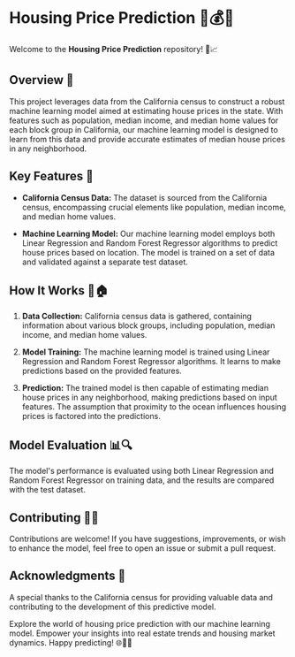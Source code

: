 # Housing Price Prediction 🏡💰🤖

Welcome to the **Housing Price Prediction** repository! 🌟📈

## Overview 📝

This project leverages data from the California census to construct a robust machine learning model aimed at estimating house prices in the state. With features such as population, median income, and median home values for each block group in California, our machine learning model is designed to learn from this data and provide accurate estimates of median house prices in any neighborhood.

## Key Features 🚀

- **California Census Data:** The dataset is sourced from the California census, encompassing crucial elements like population, median income, and median home values.

- **Machine Learning Model:** Our machine learning model employs both Linear Regression and Random Forest Regressor algorithms to predict house prices based on location. The model is trained on a set of data and validated against a separate test dataset.

## How It Works 🤖🏠

1. **Data Collection:** California census data is gathered, containing information about various block groups, including population, median income, and median home values.

2. **Model Training:** The machine learning model is trained using Linear Regression and Random Forest Regressor algorithms. It learns to make predictions based on the provided features.

3. **Prediction:** The trained model is then capable of estimating median house prices in any neighborhood, making predictions based on input features. The assumption that proximity to the ocean influences housing prices is factored into the predictions.

## Model Evaluation 📊🔍

The model's performance is evaluated using both Linear Regression and Random Forest Regressor on training data, and the results are compared with the test dataset.

## Contributing 🤝💡

Contributions are welcome! If you have suggestions, improvements, or wish to enhance the model, feel free to open an issue or submit a pull request.

## Acknowledgments 🙌

A special thanks to the California census for providing valuable data and contributing to the development of this predictive model.

Explore the world of housing price prediction with our machine learning model. Empower your insights into real estate trends and housing market dynamics. Happy predicting! 🌐🏡💡
